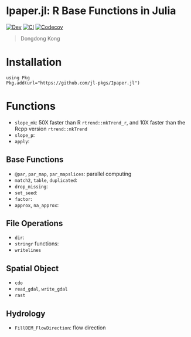 # Ipaper.jl: R Base Functions in Julia

<!-- [![Stable](https://img.shields.io/badge/docs-stable-blue.svg)](https://jl-pkgs.github.io/Ipaper.jl/stable) -->
[![Dev](https://img.shields.io/badge/docs-dev-blue.svg)](https://jl-pkgs.github.io/Ipaper.jl/dev)
[![CI](https://github.com/jl-pkgs/Ipaper.jl/actions/workflows/CI.yml/badge.svg)](https://github.com/jl-pkgs/Ipaper.jl/actions/workflows/CI.yml)
[![Codecov](https://codecov.io/gh/jl-pkgs/Ipaper.jl/branch/master/graph/badge.svg)](https://codecov.io/gh/jl-pkgs/Ipaper.jl)

> Dongdong Kong

# Installation

```
using Pkg
Pkg.add(url="https://github.com/jl-pkgs/Ipaper.jl")
```


# Functions 

- `slope_mk`: 50X faster than R `rtrend::mkTrend_r`, and 10X faster than the Rcpp version `rtrend::mkTrend`
- `slope_p`:
- `apply`:

## Base Functions

- `@par`, `par_map`, `par_mapslices`: parallel computing
- `match2`, `table`, `duplicated`: 
- `drop_missing`:
- `set_seed`:
- `factor`:
- `approx`, `na_approx`:

## File Operations

- `dir`:
- `stringr` functions: 
- `writelines`

## Spatial Object

- `cdo`
- `read_gdal`, `write_gdal`
- `rast`

## Hydrology

- `FillDEM_FlowDirection`: flow direction
